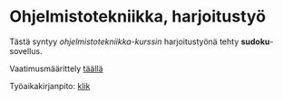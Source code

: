 # Ohjelmistotekniikka, harjoitustyö
Tästä syntyy *ohjelmistotekniikka-kurssin*  harjoitustyönä tehty **sudoku**-sovellus.

Vaatimusmäärittely [täällä](https://github.com/helena-ves/ot-harjoitustyo/blob/main/dokumentaatio/vaatimusmaarittely.md)

Työaikakirjanpito: [klik](https://github.com/helena-ves/ot-harjoitustyo/blob/main/dokumentaatio/tyoaikakirjanpito.md)
